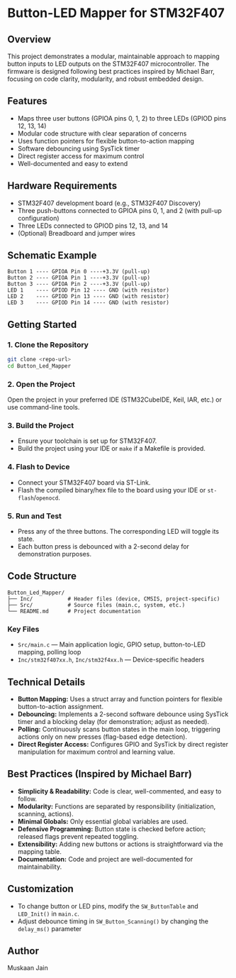 # Button-LED Mapper for STM32F407

## Overview
This project demonstrates a modular, maintainable approach to mapping button inputs to LED outputs on the STM32F407 microcontroller. The firmware is designed following best practices inspired by Michael Barr, focusing on code clarity, modularity, and robust embedded design.

## Features
- Maps three user buttons (GPIOA pins 0, 1, 2) to three LEDs (GPIOD pins 12, 13, 14)
- Modular code structure with clear separation of concerns
- Uses function pointers for flexible button-to-action mapping
- Software debouncing using SysTick timer
- Direct register access for maximum control
- Well-documented and easy to extend

## Hardware Requirements
- STM32F407 development board (e.g., STM32F407 Discovery)
- Three push-buttons connected to GPIOA pins 0, 1, and 2 (with pull-up configuration)
- Three LEDs connected to GPIOD pins 12, 13, and 14
- (Optional) Breadboard and jumper wires

## Schematic Example
```
Button 1 ---- GPIOA Pin 0 ----+3.3V (pull-up)
Button 2 ---- GPIOA Pin 1 ----+3.3V (pull-up)
Button 3 ---- GPIOA Pin 2 ----+3.3V (pull-up)
LED 1    ---- GPIOD Pin 12 ---- GND (with resistor)
LED 2    ---- GPIOD Pin 13 ---- GND (with resistor)
LED 3    ---- GPIOD Pin 14 ---- GND (with resistor)
```

## Getting Started

### 1. Clone the Repository
```bash
git clone <repo-url>
cd Button_Led_Mapper
```

### 2. Open the Project
Open the project in your preferred IDE (STM32CubeIDE, Keil, IAR, etc.) or use command-line tools.

### 3. Build the Project
- Ensure your toolchain is set up for STM32F407.
- Build the project using your IDE or `make` if a Makefile is provided.

### 4. Flash to Device
- Connect your STM32F407 board via ST-Link.
- Flash the compiled binary/hex file to the board using your IDE or `st-flash`/`openocd`.

### 5. Run and Test
- Press any of the three buttons. The corresponding LED will toggle its state.
- Each button press is debounced with a 2-second delay for demonstration purposes.

## Code Structure
```
Button_Led_Mapper/
├── Inc/           # Header files (device, CMSIS, project-specific)
├── Src/           # Source files (main.c, system, etc.)
└── README.md      # Project documentation
```

### Key Files
- `Src/main.c` — Main application logic, GPIO setup, button-to-LED mapping, polling loop
- `Inc/stm32f407xx.h`, `Inc/stm32f4xx.h` — Device-specific headers

## Technical Details
- **Button Mapping:** Uses a struct array and function pointers for flexible button-to-action assignment.
- **Debouncing:** Implements a 2-second software debounce using SysTick timer and a blocking delay (for demonstration; adjust as needed).
- **Polling:** Continuously scans button states in the main loop, triggering actions only on new presses (flag-based edge detection).
- **Direct Register Access:** Configures GPIO and SysTick by direct register manipulation for maximum control and learning value.

## Best Practices (Inspired by Michael Barr)
- **Simplicity & Readability:** Code is clear, well-commented, and easy to follow.
- **Modularity:** Functions are separated by responsibility (initialization, scanning, actions).
- **Minimal Globals:** Only essential global variables are used.
- **Defensive Programming:** Button state is checked before action; released flags prevent repeated toggling.
- **Extensibility:** Adding new buttons or actions is straightforward via the mapping table.
- **Documentation:** Code and project are well-documented for maintainability.

## Customization
- To change button or LED pins, modify the `SW_ButtonTable` and `LED_Init()` in `main.c`.
- Adjust debounce timing in `SW_Button_Scanning()` by changing the `delay_ms()` parameter

## Author
Muskaan Jain